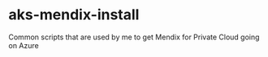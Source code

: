 # aks-mendix-install

Common scripts that are used by me to get Mendix for Private Cloud going on Azure
